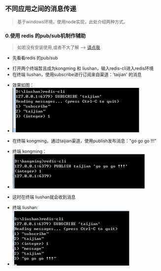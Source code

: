 ## 不同应用之间的消息传递
> 基于windows环境，使用node实现，此处介绍两种方式。
### 0.使用 redis 的pub/sub机制作辅助
> 如若没有安装使用,或者不大了解 --> [请点我][1]
 - 先看看redis 的pub/sub
  + 打开两个终端暂且成为kongming 和 liushan，输入redis-cli进入redis环境
  + 在终端 liushan，使用subscribe进行订阅来自渠道：'taijian' 的消息 
   - 效果如图：
   - ![](./img/app-msg-1.png)
  + 在终端 kongming，通过taijian渠道，使用publish发布消息："go go go !!!"
   - 终端 kongming：
   - ![](./img/app-msg-2.png)
  + 这时在终端 liushan就会收到消息
   - 终端 liushan:
   - ![](./img/app-msg-3.png)


[1]:http://www.runoob.com/redis/redis-install.html
